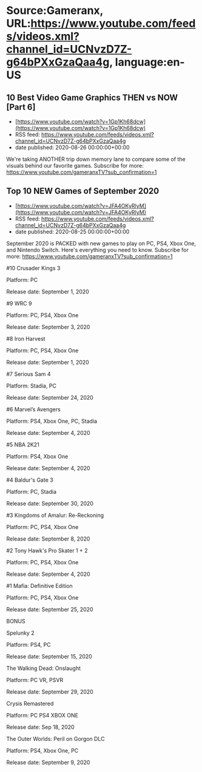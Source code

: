 # Source:Gameranx, URL:https://www.youtube.com/feeds/videos.xml?channel_id=UCNvzD7Z-g64bPXxGzaQaa4g, language:en-US

## 10 Best Video Game Graphics THEN vs NOW [Part 6]
 - [https://www.youtube.com/watch?v=1Gp1Kh68dcw](https://www.youtube.com/watch?v=1Gp1Kh68dcw)
 - RSS feed: https://www.youtube.com/feeds/videos.xml?channel_id=UCNvzD7Z-g64bPXxGzaQaa4g
 - date published: 2020-08-26 00:00:00+00:00

We're taking ANOTHER trip down memory lane to compare some of the visuals behind our favorite games.
Subscribe for more: https://www.youtube.com/gameranxTV?sub_confirmation=1

## Top 10 NEW Games of September 2020
 - [https://www.youtube.com/watch?v=JFA4OKyRlyM](https://www.youtube.com/watch?v=JFA4OKyRlyM)
 - RSS feed: https://www.youtube.com/feeds/videos.xml?channel_id=UCNvzD7Z-g64bPXxGzaQaa4g
 - date published: 2020-08-25 00:00:00+00:00

September 2020 is PACKED with new games to play on PC, PS4, Xbox One, and Nintendo Switch. Here's everything you need to know.
Subscribe for more: https://www.youtube.com/gameranxTV?sub_confirmation=1

#10 Crusader Kings 3 

Platform: PC

Release date: September 1, 2020


#9 WRC 9 

Platform: PC, PS4, Xbox One

Release date: September 3, 2020


#8 Iron Harvest 

Platform: PC, PS4, Xbox One

Release date: September 1, 2020


#7 Serious Sam 4 

Platform: Stadia, PC

Release date: September 24, 2020


#6 Marvel’s Avengers 

Platform: PS4, Xbox One, PC, Stadia

Release date: September 4, 2020


#5 NBA 2K21 

Platform: PS4, Xbox One

Release date: September 4, 2020


#4 Baldur's Gate 3 

Platform: PC, Stadia

Release date: September 30, 2020


#3 Kingdoms of Amalur: Re-Reckoning 

Platform: PC, PS4, Xbox One

Release date: September 8, 2020


#2 Tony Hawk's Pro Skater 1 + 2 

Platform: PC, PS4, Xbox One

Release date: September 4, 2020



#1 Mafia: Definitive Edition 

Platform: PC, PS4, Xbox One

Release date: September 25, 2020


BONUS



Spelunky 2 

Platform: PS4, PC

Release date: September 15, 2020


The Walking Dead: Onslaught 

Platform: PC VR, PSVR

Release date: September 29, 2020



Crysis Remastered 

Platform: PC PS4 XBOX ONE

Release date: Sep 18, 2020


The Outer Worlds: Peril on Gorgon DLC 

Platform: PS4, Xbox One, PC

Release date: September 9, 2020

